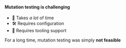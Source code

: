 <!-- .slide: class="is-fancy2" -->

#### Mutation testing is challenging

* 🐌 Takes _a lot_ of time
* 🛠️ Requires configuration
* 👷 Requires tooling support

For a long time, mutation testing was simply **not feasible**
